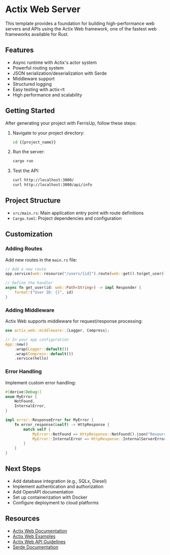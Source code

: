 # Actix Web Server

This template provides a foundation for building high-performance web servers and APIs using the Actix Web framework, one of the fastest web frameworks available for Rust.

## Features

- Async runtime with Actix's actor system
- Powerful routing system
- JSON serialization/deserialization with Serde
- Middleware support
- Structured logging
- Easy testing with actix-rt
- High performance and scalability

## Getting Started

After generating your project with FerrisUp, follow these steps:

1. Navigate to your project directory:
   ```bash
   cd {{project_name}}
   ```

2. Run the server:
   ```bash
   cargo run
   ```

3. Test the API:
   ```bash
   curl http://localhost:3000/
   curl http://localhost:3000/api/info
   ```

## Project Structure

- `src/main.rs`: Main application entry point with route definitions
- `Cargo.toml`: Project dependencies and configuration

## Customization

### Adding Routes

Add new routes in the `main.rs` file:

```rust
// Add a new route
app.service(web::resource("/users/{id}").route(web::get().to(get_user)));

// Define the handler
async fn get_user(id: web::Path<String>) -> impl Responder {
    format!("User ID: {}", id)
}
```

### Adding Middleware

Actix Web supports middleware for request/response processing:

```rust
use actix_web::middleware::{Logger, Compress};

// In your app configuration
App::new()
    .wrap(Logger::default())
    .wrap(Compress::default())
    .service(hello)
```

### Error Handling

Implement custom error handling:

```rust
#[derive(Debug)]
enum MyError {
    NotFound,
    InternalError,
}

impl error::ResponseError for MyError {
    fn error_response(&self) -> HttpResponse {
        match self {
            MyError::NotFound => HttpResponse::NotFound().json("Resource not found"),
            MyError::InternalError => HttpResponse::InternalServerError().json("Internal server error"),
        }
    }
}
```

## Next Steps

- Add database integration (e.g., SQLx, Diesel)
- Implement authentication and authorization
- Add OpenAPI documentation
- Set up containerization with Docker
- Configure deployment to cloud platforms

## Resources

- [Actix Web Documentation](https://actix.rs/docs/)
- [Actix Web Examples](https://github.com/actix/examples)
- [Actix Web API Guidelines](https://actix.rs/docs/application/)
- [Serde Documentation](https://serde.rs/)
